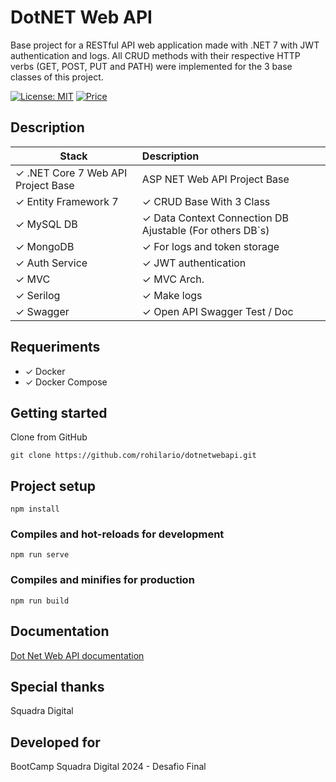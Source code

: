 ﻿# DotNET Web API

Base project for a RESTful API web application made with .NET 7 with JWT authentication and logs. 
All CRUD methods with their respective HTTP verbs (GET, POST, PUT and PATH) were implemented for the 3 base classes of this project.

[![License: MIT](https://img.shields.io/badge/License-MIT-yellow.svg)](https://opensource.org/licenses/MIT)
[![Price](https://img.shields.io/badge/price-FREE-0098f7.svg)](https://github.com/codedthemes/mantis-free-react-admin-template/blob/main/LICENSE)

## Description
|  Stack                                         |  Description                                                      |
| ---------------------------------------------- | :---------------------------------------------------------------- |
| ✓ .NET Core 7 Web API Project Base             | ASP NET Web API Project Base                                      |
| ✓ Entity Framework 7                           | ✓ CRUD Base With 3 Class                                          |
| ✓ MySQL DB                                     | ✓ Data Context Connection DB Ajustable (For others DB`s)          |
| ✓ MongoDB                                      | ✓ For logs and token storage                                      |
| ✓ Auth Service                                 | ✓ JWT authentication                                              |
| ✓ MVC                                          | ✓ MVC Arch.                                                       |
| ✓ Serilog                                      | ✓ Make logs                                                       |
| ✓ Swagger                                      | ✓ Open API Swagger Test / Doc                                     |

## Requeriments
-  ✓ Docker
-  ✓ Docker Compose
   
## Getting started
Clone from GitHub

```
git clone https://github.com/rohilario/dotnetwebapi.git

```

## Project setup
```
npm install
```

### Compiles and hot-reloads for development
```
npm run serve
```

### Compiles and minifies for production
```
npm run build
```

## Documentation
[Dot Net Web API documentation](http://localhost/swagger)

## Special thanks
Squadra Digital

## Developed for
BootCamp Squadra Digital 2024 - Desafio Final
